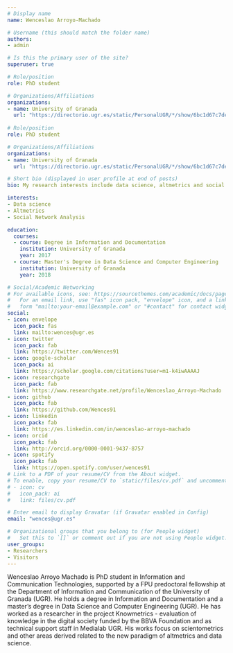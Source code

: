 ```yaml
---
# Display name
name: Wenceslao Arroyo-Machado

# Username (this should match the folder name)
authors:
- admin

# Is this the primary user of the site?
superuser: true

# Role/position
role: PhD student

# Organizations/Affiliations
organizations:
- name: University of Granada
  url: "https://directorio.ugr.es/static/PersonalUGR/*/show/6bc1d67c7deaa0bbb1963edbc341f48b"
  
# Role/position
role: PhD student

# Organizations/Affiliations
organizations:
- name: University of Granada
  url: "https://directorio.ugr.es/static/PersonalUGR/*/show/6bc1d67c7deaa0bbb1963edbc341f48b"

# Short bio (displayed in user profile at end of posts)
bio: My research interests include data science, altmetrics and social network analysis.

interests:
- Data science
- Altmetrics
- Social Network Analysis

education:
  courses:
  - course: Degree in Information and Documentation
    institution: University of Granada
    year: 2017
  - course: Master's Degree in Data Science and Computer Engineering
    institution: University of Granada
    year: 2018

# Social/Academic Networking
# For available icons, see: https://sourcethemes.com/academic/docs/page-builder/#icons
#   For an email link, use "fas" icon pack, "envelope" icon, and a link in the
#   form "mailto:your-email@example.com" or "#contact" for contact widget.
social:
- icon: envelope
  icon_pack: fas
  link: mailto:wences@ugr.es
- icon: twitter
  icon_pack: fab
  link: https://twitter.com/Wences91
- icon: google-scholar
  icon_pack: ai
  link: https://scholar.google.com/citations?user=m1-k4iwAAAAJ
- icon: researchgate
  icon_pack: fab
  link: https://www.researchgate.net/profile/Wenceslao_Arroyo-Machado
- icon: github
  icon_pack: fab
  link: https://github.com/Wences91
- icon: linkedin
  icon_pack: fab
  link: https://es.linkedin.com/in/wenceslao-arroyo-machado
- icon: orcid
  icon_pack: fab
  link: http://orcid.org/0000-0001-9437-8757
- icon: spotify
  icon_pack: fab
  link: https://open.spotify.com/user/wences91
# Link to a PDF of your resume/CV from the About widget.
# To enable, copy your resume/CV to `static/files/cv.pdf` and uncomment the lines below.
# - icon: cv
#   icon_pack: ai
#   link: files/cv.pdf

# Enter email to display Gravatar (if Gravatar enabled in Config)
email: "wences@ugr.es"

# Organizational groups that you belong to (for People widget)
#   Set this to `[]` or comment out if you are not using People widget.
user_groups:
- Researchers
- Visitors
---
```


Wenceslao Arroyo Machado is PhD student in Information and Communication Technologies, supported by a FPU predoctoral fellowship at the Department of Information and Communication of the University of Granada (UGR). He holds a degree in Information and Documentation and a master’s degree in Data Science and Computer Engineering (UGR). He has worked as a researcher in the project Knowmetrics - evaluation of knowledge in the digital society funded by the BBVA Foundation and as technical support staff in Medialab UGR. His works focus on scientometrics and other areas derived related to the new paradigm of altmetrics and data science.
